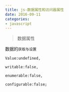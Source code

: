 ```yaml
---
title: js-数据属性和访问器属性
date: 2016-09-11
categories: 
- javascript
---
```


> 数据属性

数据的``获取与设置``

```
Value:undefined,

writable:false,

enumerable:false,

configurable:false;

```
